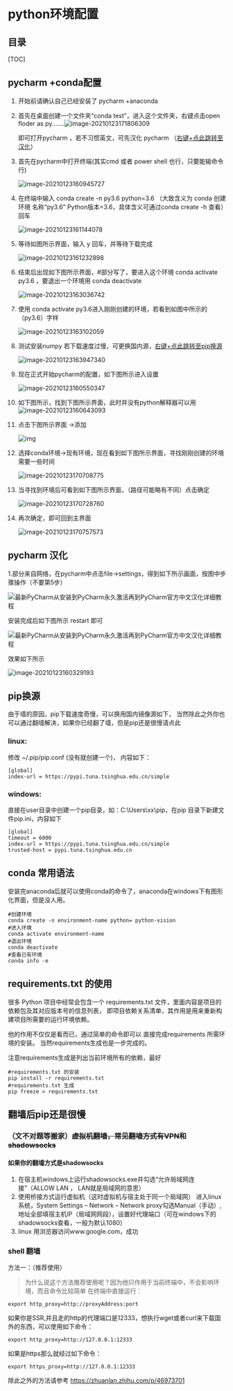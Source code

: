 # python环境配置
## 目录

[TOC]

## pycharm +conda配置

1. 开始前请确认自己已经安装了 pycharm +anaconda

2. 首先在桌面创建一个文件夹“conda test”，进入这个文件夹，右键点击open floder as py.......![image-20210123171806309](..\images\python环境配置\0.png)

   即可打开pycharm ，若不习惯英文，可先汉化 pycharm （[右键+点此跳转至汉化](#chinese)）

3. 首先在pycharm中打开终端(其实cmd 或者 power shell 也行，只要能输命令行)

   ![image-20210123160945727](..\images\python环境配置\1.png)

4. 在终端中输入 conda create -n py3.6 python=3.6  （大致含义为   conda 创建 环境 名称“py3.6” Python版本=3.6，具体含义可通过conda create -h 查看）回车

   ![image-20210123161144078](..\images\python环境配置\2.png)

5. 等待如图所示界面，输入 y 回车，并等待下载完成

   ![image-20210123161232898](..\images\python环境配置\3.png)

   

6. 结束后出现如下图所示界面，#部分写了，要进入这个环境 conda activate py3.6 ，要退出一个环境用 conda deactivate

   ![image-20210123163036742](..\images\python环境配置\4.png)

7. 使用 conda activate py3.6进入刚刚创建的环境，若看到如图中所示的（py3.6）字样

   ![image-20210123163102059](..\images\python环境配置\5.png)

8. 测试安装numpy 若下载速度过慢，可更换国内源，[右键+点此跳转至pip换源](#pip)   

   ![image-20210123163947340](..\images\python环境配置\6.png)

9. 现在正式开始pycharm的配置，如下图所示进入设置

   ![image-20210123160550347](..\images\python环境配置\7.png)

10. 如下图所示，找到下图所示界面，此时并没有python解释器可以用![image-20210123160643093](..\images\python环境配置\8.png)

11. 点击下图所示界面 ->添加

    ![img](..\images\python环境配置\9.png)

    

12. 选择conda环境->现有环境，现在看到如下图所示界面，寻找刚刚创建的环境需要一些时间

    ![image-20210123170708775](..\images\python环境配置\10.png)

13. 当寻找到环境后可看到如下图所示界面，（路径可能略有不同）点击确定

    ![image-20210123170728760](..\images\python环境配置\11.png)

14. 再次确定，即可回到主界面

    ![image-20210123170757573](..\images\python环境配置\12.png)

## <span id="chinese">pycharm 汉化</span>

1.部分来自网络，在pycharm中点击file->settings，得到如下所示画面，按图中步骤操作（不要第5步）

![最新PyCharm从安装到PyCharm永久激活再到PyCharm官方中文汉化详细教程](..\images\python环境配置\13.png)

安装完成后如下图所示 restart 即可

![最新PyCharm从安装到PyCharm永久激活再到PyCharm官方中文汉化详细教程](..\images\python环境配置\14.png)

效果如下所示

![image-20210123160329193](..\images\python环境配置\15.png)

## <span id="pip">pip换源</span>

由于墙的原因，pip下载速度奇慢，可以换用国内镜像源如下，
当然除此之外你也可以通过翻墙解决，如果你已经翻了墙，但是pip还是很慢请点此


### linux: 

修改 ~/.pip/pip.conf (没有就创建一个)， 内容如下：

```
[global]
index-url = https://pypi.tuna.tsinghua.edu.cn/simple
```

### windows:

直接在user目录中创建一个pip目录，如：C:\Users\xx\pip，在pip 目录下新建文件pip.ini，内容如下

```
[global]
timeout = 6000
index-url = https://pypi.tuna.tsinghua.edu.cn/simple
trusted-host = pypi.tuna.tsinghua.edu.cn
```


## conda 常用语法
安装完anaconda后就可以使用conda的命令了，anaconda在windows下有图形化界面，但是没人用。 
```
#创建环境
conda create -n environment-name python= python-vision
#进入环境
conda activate environment-name
#退出环境
conda deactivate
#查看已有环境
conda info -e 
```

## requirements.txt 的使用
很多 Python 项目中经常会包含一个 requirements.txt 文件，里面内容是项目的依赖包及其对应版本号的信息列表，
即项目依赖关系清单，其作用是用来重新构建项目所需要的运行环境依赖。

他的作用不仅仅是看而已，通过简单的命令即可以 直接完成requirements 所需环境的安装。 当然requirements生成也是一步完成的。

注意requirements生成是列出当前环境所有的依赖，最好


```shell
#requirements.txt 的安装
pip install -r requirements.txt
#requirements.txt 生成
pip freeze > requirements.txt
```
## 翻墙后pip还是很慢
### （文不对题等搬家）~~虚拟机翻墙，常见翻墙方式有VPN和shadowsocks~~

#### 如果你的翻墙方式是shadowsocks
1. 在宿主机windows上运行shadowsocks.exe并勾选“允许局域网连接”（ALLOW LAN ， LAN就是局域网的意思）
2. 使用桥接方式运行虚拟机（这时虚拟机与宿主处于同一个局域网）
进入linux系统，System Settings – Network – Network proxy勾选Manual（手动）,地址全部填宿主机IP（局域网网段），设置好代理端口（可在windows下的shadowsocks查看，一般为默认1080）
4. linux 用浏览器访问www.google.com，成功
### shell 翻墙
方法一：（推荐使用）

> 为什么说这个方法推荐使用呢？因为他只作用于当前终端中，不会影响环境，而且命令比较简单
在终端中直接运行：

```
export http_proxy=http://proxyAddress:port
```

如果你是SSR,并且走的http的代理端口是12333，想执行wget或者curl来下载国外的东西，可以使用如下命令：

```
export http_proxy=http://127.0.0.1:12333
```
如果是https那么就经过如下命令：
```
export https_proxy=http://127.0.0.1:12333
```
除此之外的方法请参考
https://zhuanlan.zhihu.com/p/46973701